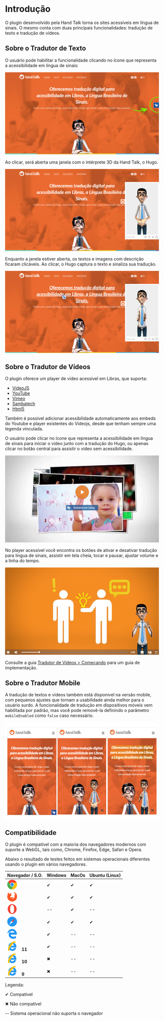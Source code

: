 # Introdução

O plugin desenvolvido pela Hand Talk torna os sites acessíveis em língua de sinais. O mesmo conta com duas principais funcionalidades: tradução de texto e tradução de vídeos.

## Sobre o Tradutor de Texto

O usuário pode habilitar a funcionalidade clicando no ícone que representa a acessibilidade em língua de sinais:

![](images/screenshoots/tradutor-de-sites.png)

Ao clicar, será aberta uma janela com o intérprete 3D da Hand Talk, o Hugo.
  
![](images/screenshoots/tradutor-de-sites-2.png)

Enquanto a janela estiver aberta, os textos e imagens com descrição ficaram clicáveis. Ao clicar, o Hugo captura o texto e sinaliza sua tradução.

![](images/screenshoots/tradutor-de-sites-3.png)

## Sobre o Tradutor de Vídeos

O plugin oferece um player de vídeo acessível em Libras, que suporta:

- [VideoJS](https://videojs.com)
- [YouTube](https://www.youtube.com/)
- [Vimeo](https://vimeo.com/pt-br/)
- [Sambatech](https://www.sambatech.com.br/)
- [Html5](https://www.w3schools.com/htmL/html5_video.asp)

Também é possível adicionar acessibilidade automaticamente aos embeds do Youtube e player existentes do Videojs, desde que tenham sempre uma legenda vinculada.

O usuário pode clicar no ícone que representa a acessibilidade em língua de sinais para iniciar o vídeo junto com a tradução do Hugo, ou apenas clicar no botão central para assistir o vídeo sem acessibilidade.

![](images/screenshoots/tradutor-de-videos.png)

No player acessível você encontra os botões de ativar e desativar tradução para língua de sinais, assistir em tela cheia, tocar e pausar, ajustar volume e a linha do tempo.

![](images/screenshoots/tradutor-de-videos-2.png)

Consulte a guia [Tradutor de Vídeos > Começando](#come-ando18) para um guia de implementação.

## Sobre o Tradutor Mobile

A tradução de textos e vídeos também está disponivel na versão mobile, com pequenos ajustes que tornam a usabilidade ainda melhor para o usuário surdo.
A funcionalidade de tradução em dispositivos móveis vem habilitada por padrão, mas você pode removê-la definindo o parâmetro `mobileEnabled` como `false` caso necessário.

![](images/screenshoots/tradutor-mobile.jpg)

## Compatibilidade

O plugin é compatível com a maioria dos navegadores modernos com suporte a WebGL, tais como, Chrome, Firefox, Edge, Safari e Opera.

Abaixo o resultado de testes feitos em sistemas operacionais diferentes usando o plugin em vários navegadores.

| Navegador / S.O.     | Windows | MacOs | Ubuntu (Linux) |
| -------------------- | ------- | ----- | -------------- |
|![](images/icons/chrome.png)    | ✔       | ✔     | ✔             |
|![](images/icons/firefox.png)    | ✔       | ✔     | ✔             |
|![](images/icons/opera.png)    | --      | ✔     | --             |
|![](images/icons/safari.png)   | ✔       | ✔     | ✔             |
|![](images/icons/edge.png)   | ✔       | --    | --             |
|![](images/icons/internet-explorer.png)<span style="margin-left: 15px;">**11**</span>   | ✔       | --    | --             |
|![](images/icons/internet-explorer.png)<span style="margin-left: 15px;">**10**</span>   | ✖       | --    | --             |
|![](images/icons/internet-explorer.png)<span style="margin-left: 15px;">**9**</span>  | ✖       | --    | --             |
  
Legenda:

✔ Compatível

✖ Não compatível

-- Sistema operacional não suporta o navegador